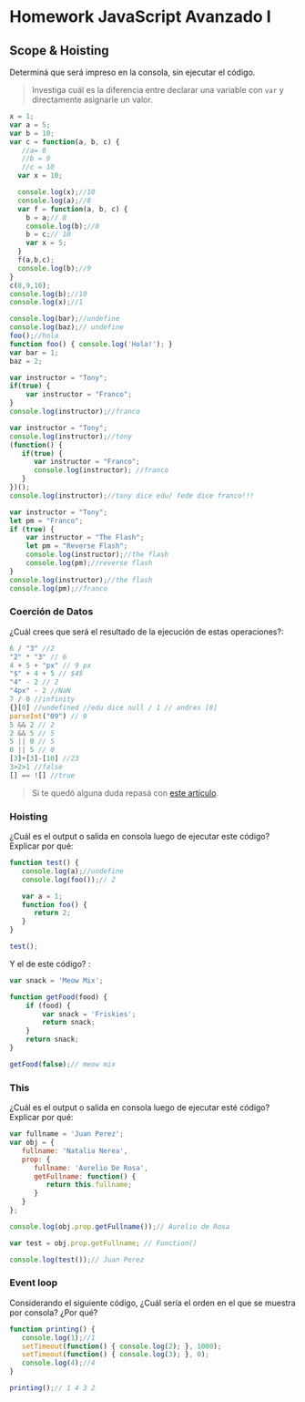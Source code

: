 
# Homework JavaScript Avanzado I

## Scope & Hoisting

Determiná que será impreso en la consola, sin ejecutar el código.

> Investiga cuál es la diferencia entre declarar una variable con `var` y directamente asignarle un valor.

```javascript
x = 1;
var a = 5;
var b = 10;
var c = function(a, b, c) {
   //a= 8
   //b = 9
   //c = 10
  var x = 10;

  console.log(x);//10   
  console.log(a);//8
  var f = function(a, b, c) {
    b = a;// 8
    console.log(b);//8
    b = c;// 10
    var x = 5;
  }
  f(a,b,c);
  console.log(b);//9
}
c(8,9,10);
console.log(b);//10
console.log(x);//1
```

```javascript
console.log(bar);//undefine
console.log(baz);// undefine
foo();//hola 
function foo() { console.log('Hola!'); }
var bar = 1;
baz = 2;
```

```javascript
var instructor = "Tony";
if(true) {
    var instructor = "Franco";
}
console.log(instructor);//franco
```

```javascript
var instructor = "Tony";
console.log(instructor);//tony
(function() {
   if(true) {
      var instructor = "Franco";
      console.log(instructor); //franco
   }
})();
console.log(instructor);//tony dice edu/ fede dice franco!!!

```

```javascript
var instructor = "Tony";
let pm = "Franco";
if (true) {
    var instructor = "The Flash";
    let pm = "Reverse Flash";
    console.log(instructor);//the flash
    console.log(pm);//reverse flash
}
console.log(instructor);//the flash 
console.log(pm);//franco
```
### Coerción de Datos

¿Cuál crees que será el resultado de la ejecución de estas operaciones?:

```javascript
6 / "3" //2
"2" * "3" // 6
4 + 5 + "px" // 9 px
"$" + 4 + 5 // $45 
"4" - 2 // 2
"4px" - 2 //NaN
7 / 0 //infinity
{}[0] //undefined //edu dice null / 1 // andres [0]
parseInt("09") // 9 
5 && 2 // 2
2 && 5 // 5
5 || 0 // 5
0 || 5 // 0
[3]+[3]-[10] //23
3>2>1 //false
[] == ![] //true
```

> Si te quedó alguna duda repasá con [este artículo](http://javascript.info/tutorial/object-conversion).


### Hoisting

¿Cuál es el output o salida en consola luego de ejecutar este código? Explicar por qué:

```javascript
function test() {
   console.log(a);//undefine
   console.log(foo());// 2

   var a = 1;
   function foo() {
      return 2; 
   }
}

test();
```

Y el de este código? :

```javascript
var snack = 'Meow Mix';

function getFood(food) {
    if (food) {
        var snack = 'Friskies';
        return snack;
    }
    return snack;
}

getFood(false);// meow mix
```


### This

¿Cuál es el output o salida en consola luego de ejecutar esté código? Explicar por qué:

```javascript
var fullname = 'Juan Perez';
var obj = {
   fullname: 'Natalia Nerea',
   prop: {
      fullname: 'Aurelio De Rosa',
      getFullname: function() {
         return this.fullname;
      }
   }
};

console.log(obj.prop.getFullname());// Aurelio de Rosa

var test = obj.prop.getFullname; // Function()

console.log(test());// Juan Perez
```

### Event loop

Considerando el siguiente código, ¿Cuál sería el orden en el que se muestra por consola? ¿Por qué?

```javascript
function printing() {
   console.log(1);//1
   setTimeout(function() { console.log(2); }, 1000);
   setTimeout(function() { console.log(3); }, 0);
   console.log(4);//4
}

printing();// 1 4 3 2
```
